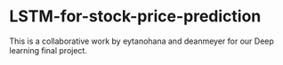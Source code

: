 # LSTM-for-stock-price-prediction
This is a collaborative work by eytanohana and deanmeyer for our Deep learning final project.
